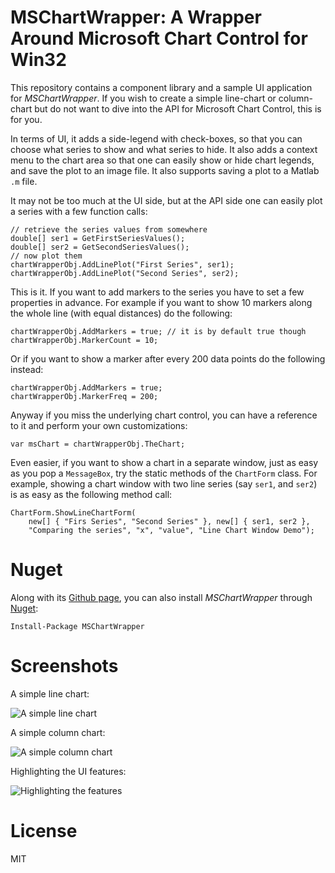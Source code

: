 # MSChartWrapper: A Wrapper Around Microsoft Chart Control for Win32

This repository contains a component library and a sample UI application for *MSChartWrapper*. If you wish to create a simple line-chart or column-chart but do not want to dive into the API for Microsoft Chart Control, this is for you.

In terms of UI, it adds a side-legend with check-boxes, so that you can choose what series to show and what series to hide. It also adds a context menu to the chart area so that one can easily show or hide chart legends, and save the plot to an image file. It also supports saving a plot to a Matlab `.m` file.

It may not be too much at the UI side, but at the API side one can easily plot a series with a few function calls:

	// retrieve the series values from somewhere
	double[] ser1 = GetFirstSeriesValues();
	double[] ser2 = GetSecondSeriesValues();
	// now plot them
	chartWrapperObj.AddLinePlot("First Series", ser1);
	chartWrapperObj.AddLinePlot("Second Series", ser2);
	
This is it. If you want to add markers to the series you have to set a few properties in advance. For example if you want to show 10 markers along the whole line (with equal distances) do the following:

	chartWrapperObj.AddMarkers = true; // it is by default true though
	chartWrapperObj.MarkerCount = 10;
	
Or if you want to show a marker after every 200 data points do the following instead:

	chartWrapperObj.AddMarkers = true;
	chartWrapperObj.MarkerFreq = 200;

Anyway if you miss the underlying chart control, you can have a reference to it and perform your own customizations:

	var msChart = chartWrapperObj.TheChart;

Even easier, if you want to show a chart in a separate window, just as easy as you pop a `MessageBox`, try the static methods of the `ChartForm` class. For example, showing a chart window with two line series (say `ser1`, and `ser2`) is as easy as the following method call:

	ChartForm.ShowLineChartForm(
		new[] { "Firs Series", "Second Series" }, new[] { ser1, ser2 }, 
		"Comparing the series", "x", "value", "Line Chart Window Demo");


# Nuget

Along with its [Github page](https://github.com/sinairv/MSChartWrapper), you can also install *MSChartWrapper* through [Nuget](https://nuget.org/packages/MSChartWrapper/):

	Install-Package MSChartWrapper 


# Screenshots

A simple line chart:

![A simple line chart](http://sinairv.github.io/mschartwrapper/images/LineChart.png)

A simple column chart:

![A simple column chart](http://sinairv.github.io/mschartwrapper/images/ColumnChart.png)

Highlighting the UI features:

![Highlighting the features](http://sinairv.github.io/mschartwrapper/images/Capabilities.png)

# License

MIT

